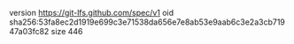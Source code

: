 version https://git-lfs.github.com/spec/v1
oid sha256:53fa8ec2d1919e699c3e71538da656e7e8ab53e9aab6c3e2a3cb71947a03fc82
size 446
